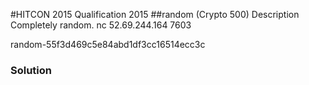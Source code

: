 #HITCON 2015 Qualification 2015
##random (Crypto 500)
Description
Completely random.
nc 52.69.244.164 7603

random-55f3d469c5e84abd1df3cc16514ecc3c

### Solution
